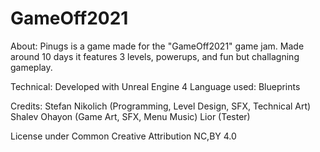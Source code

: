 # GameOff2021

About:
Pinugs is a game made for the "GameOff2021" game jam.
Made around 10 days it features 3 levels, powerups, and fun but challagning gameplay.

Technical:
Developed with Unreal Engine 4
Language used: Blueprints

Credits: 
Stefan Nikolich (Programming, Level Design, SFX, Technical Art)
Shalev Ohayon (Game Art, SFX, Menu Music)
Lior (Tester)

License under Common Creative Attribution NC,BY 4.0
